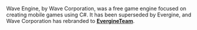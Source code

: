 Wave Engine, by Wave Corporation, was a free game engine focused on creating mobile games using C#. It has been superseded by Evergine, and Wave Corporation has rebranded to [**EvergineTeam**](https://evergine.com/).
